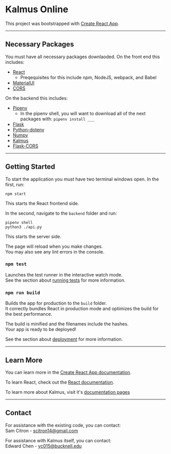 # Kalmus Online

This project was bootstrapped with [Create React App](https://github.com/facebook/create-react-app).

---

## Necessary Packages

You must have all necessary packages downlaoded.
On the front end this includes:

- [React](https://reactjs.org/)
  - Preqequisites for this include npm, NodeJS, webpack, and Babel
- [MaterialUI](https://mui.com/)
- [CORS](https://www.npmjs.com/package/cors)

On the backend this includes:

- [Pipenv](https://pypi.org/project/pipenv/)
  - In the pipenv shell, you will want to download all of the next packages with: `pipenv install ___`
- [Flask](https://flask.palletsprojects.com/en/1.1.x/installation/)
- [Python-dotenv](https://pypi.org/project/python-dotenv/)
- [Numpy](https://pypi.org/project/numpy/)
- [Kalmus](https://kalmus-color-toolkit.github.io/KALMUS/install.html)
- [Flask-CORS](https://flask-cors.readthedocs.io/en/latest/)

---

## Getting Started

To start the application you must have two terminal windows open.
In the first, run:  

`npm start`  

This starts the React frontend side.

In the second, navigate to the `backend` folder and run:  

`pipenv shell`  
`python3 ./api.py`  

This starts the server side.

The page will reload when you make changes.\
You may also see any lint errors in the console.

### `npm test`

Launches the test runner in the interactive watch mode.\
See the section about [running tests](https://facebook.github.io/create-react-app/docs/running-tests) for more information.

### `npm run build`

Builds the app for production to the `build` folder.\
It correctly bundles React in production mode and optimizes the build for the best performance.

The build is minified and the filenames include the hashes.\
Your app is ready to be deployed!

See the section about [deployment](https://facebook.github.io/create-react-app/docs/deployment) for more information.

---

## Learn More

You can learn more in the [Create React App documentation](https://facebook.github.io/create-react-app/docs/getting-started).

To learn React, check out the [React documentation](https://reactjs.org/).

To learn more about Kalmus, visit it's [documentation pages](https://kalmus-color-toolkit.github.io/KALMUS/index.html)

---

## Contact

For assistance with the existing code, you can contact:  
Sam Citron - scitron14@gmail.com

For assistance with Kalmus itself, you can contact:  
Edward Chen - yc015@bucknell.edu
